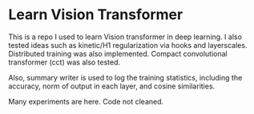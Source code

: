 # Learn Vision Transformer
This is a repo I used to learn Vision transformer in deep learning. I also tested ideas such as kinetic/H1 regularization via hooks and layerscales. Distributed training was also implemented. Compact convolutional transformer (cct) was also tested.

Also, summary writer is used to log the training statistics, including the accuracy, norm of output in each layer, and cosine similarities.

Many experiments are here. Code not cleaned.